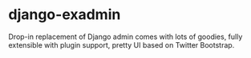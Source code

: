 django-exadmin
==============

Drop-in replacement of Django admin comes with lots of goodies, fully extensible with plugin support, pretty UI based on Twitter Bootstrap.